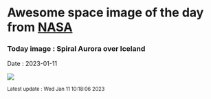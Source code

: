 
# Awesome space image of the day from [NASA](https://api.nasa.gov/)

### Today image : Spiral Aurora over Iceland
Date : 2023-01-11

![](https://apod.nasa.gov/apod/image/2301/RockyArchAurora_Pellegrini_960.jpg)

<small>Latest update : Wed Jan 11 10:18:06 2023</small>
        